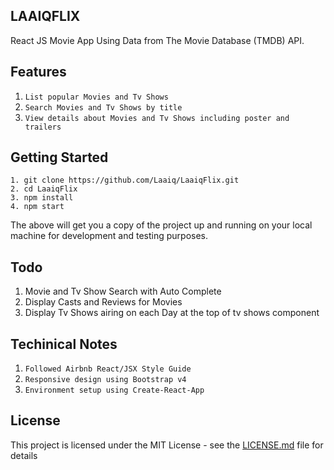 ## LAAIQFLIX

React JS Movie App Using Data from The Movie Database (TMDB) API.

## Features

1. `List popular Movies and Tv Shows`
2. `Search Movies and Tv Shows by title`
3. `View details about Movies and Tv Shows including poster and trailers`

## Getting Started
```
1. git clone https://github.com/Laaiq/LaaiqFlix.git
2. cd LaaiqFlix
3. npm install
4. npm start
```

The above will get you a copy of the project up and running on your local machine for development and testing purposes.

## Todo

  1. Movie and Tv Show Search with Auto Complete
  2. Display Casts and Reviews for Movies
  3. Display Tv Shows airing on each Day at the top of tv shows component

## Techinical Notes
1. `Followed Airbnb React/JSX Style Guide`
2. `Responsive design using Bootstrap v4`
3. `Environment setup using Create-React-App`

## License

This project is licensed under the MIT License - see the [LICENSE.md](https://opensource.org/licenses/MIT) file for details
